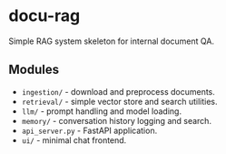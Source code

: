 # docu-rag

Simple RAG system skeleton for internal document QA.

## Modules

- `ingestion/` - download and preprocess documents.
- `retrieval/` - simple vector store and search utilities.
- `llm/` - prompt handling and model loading.
- `memory/` - conversation history logging and search.
- `api_server.py` - FastAPI application.
- `ui/` - minimal chat frontend.
